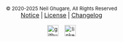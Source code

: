 <center><font size="2">© 2020-2025 Neil Ghugare, All Rights Reserved</font></center>

<center><a href="/notice/index.html"><font size="3">Notice</font></a>&nbsp;<font size="3">&#124;</font>&nbsp;<a href="/licensepage/index.html"><font size="3">License</font></a>&nbsp;<font size="3">&#124;</font>&nbsp;<a href="/changelog/index.html"><font size="3">Changelog</font></a></center>

<br />

<center>
<div>
    <div style="display:inline-block;">
        <a href="/notice_leave_git/index.html"><img src="https://external-content.duckduckgo.com/iu/?u=https%3A%2F%2Flh3.googleusercontent.com%2Fproxy%2FRoPcmEVMBSgWrFW1o1e2zAMssiAvZHDxzHM_U2JaCEBn7r8nLUxiauFGk5Oy_Y8CJqOr0OZSJ9V3tJ_Mj4ITBJNOuwFT%3Ds0-d&f=1&nofb=1&ipt=dc419831c1f13f73c80e48547f8a5b69a388cca51c4ba53160d5712d55eb18a1&ipo=images" alt="github logo" width="30"></a>
    </div>
    &nbsp;&nbsp;
    <div style="display:inline-block;">
        <a href="/notice_leave_li/index.html"><img src="https://external-content.duckduckgo.com/iu/?u=https%3A%2F%2Fwww.pinclipart.com%2Fpicdir%2Fmiddle%2F97-971470_linkedin-linkedin-social-media-icons-clipart.png&f=1&nofb=1&ipt=02e2ace7d9ace90740c4c0cd1764be258724547fc26aa22b2378446aed1c2dce&ipo=images" alt="linkedin logo" width="30"></a>
    </div>
</div>
</center>